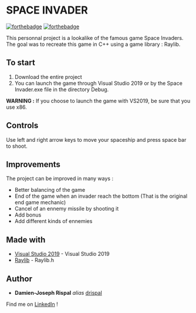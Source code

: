 # SPACE INVADER

[![forthebadge](http://forthebadge.com/images/badges/built-with-love.svg)](http://forthebadge.com) [![forthebadge](https://forthebadge.com/images/badges/made-with-c-plus-plus.svg)](https://forthebadge.com)

This personnal project is a lookalike of the famous game Space Invaders. The goal was to recreate this game in C++ using a game library : Raylib.

## To start

1. Download the entire project
2. You can launch the game through Visual Studio 2019 or by the Space Invader.exe file in the directory Debug.

**WARNING :** If you choose to launch the game with VS2019, be sure that you use x86.

## Controls

Use left and right arrow keys to move your spaceship and press space bar to shoot.

## Improvements

The project can be improved in many ways :
* Better balancing of the game
* End of the game when an invader reach the bottom (That is the original end game mechanic)
* Cancel of an ennemy missile by shooting it
* Add bonus
* Add different kinds of ennemies

## Made with

* [Visual Studio 2019](https://visualstudio.microsoft.com/fr/vs/) - Visual Studio 2019
* [Raylib](https://www.raylib.com/) - Raylib.h

## Author

* **Damien-Joseph Rispal** _alias_ [drispal](https://github.com/drispal)

Find me on [LinkedIn](https://www.linkedin.com/in/rispal-dj/) !

